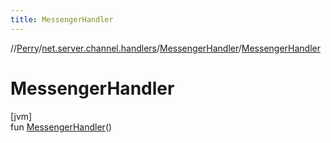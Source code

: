 ```yaml
---
title: MessengerHandler
---
```

//[Perry](../../../index.html)/[net.server.channel.handlers](../index.html)/[MessengerHandler](index.html)/[MessengerHandler](-messenger-handler.html)



# MessengerHandler



[jvm]\
fun [MessengerHandler](-messenger-handler.html)()




